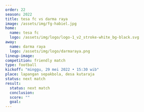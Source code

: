 ```yaml
---
order: 22
season: 2022
title: tesa fc vs darma raya
image: /assets/img/fg-habiel.jpg
home:
  name: tesa fc
  logo: /assets/img/logo/logo-1_v2_stroke-white_bg-black.svg
away:
  name: darma raya
  logo: /assets/img/logo/darmaraya.png
lineup-image:
competition: friendly match
type: football
kickoff: "minggu, 29 mei 2022 • 15:30 wib"
place: lapangan sepakbola, desa kutaraja
status: next match
result: 
  status: next match
  conclusion:
  score: ""
  goal:
---
```

